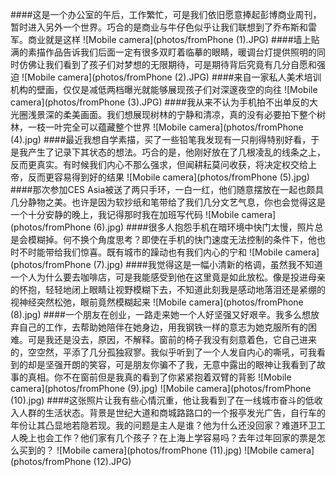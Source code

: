 ####这是一个办公室的午后，工作繁忙，可是我们依旧愿意捧起彭博商业周刊，暂时进入另外一个世界。巧合的是商业与牛仔色似乎让我们联想到了乔布斯和雷军。商业就是这样
![Mobile camera](photos/fromPhone (1).JPG)
####墙上贴满的素描作品告诉我们后面一定有很多双盯着临摹的眼睛，暖调台灯提供照明的同时仿佛让我们看到了孩子们对梦想的无限期待，可是期待背后究竟有几分自愿和强迫
![Mobile camera](photos/fromPhone (2).JPG)
####来自一家私人美术培训机构的壁画，仅仅是减低两档曝光就能够展现孩子们对深邃夜空的向往
![Mobile camera](photos/fromPhone (3).JPG)
####我从来不认为手机拍不出单反的大光圈浅景深的柔美画面。我们想展现树林的宁静和清凉，真的没有必要拍下整个树林，一枝一叶完全可以蕴藏整个世界
![Mobile camera](photos/fromPhone (4).jpg)
####最近我想自学素描，买了一些铅笔我发现有一只削得特别好看，于是我产生了记录下其状态的想法。巧合的是，他刚好放在了几根凌乱的线条之上，反而更真实。有时候我们内心不那么强求，但闻耕耘莫问收获，将决定权交给上帝，反而更容易得到好的结果
![Mobile camera](photos/fromPhone (5).jpg)
####那次参加CES Asia被送了两只手环，一白一红，他们随意摆放在一起也颇具几分静物之美。也许是因为软抄纸和笔带给了我们几分文艺气息，你也会觉得这是一个十分安静的晚上，我记得那时我在加班写代码
![Mobile camera](photos/fromPhone (6).jpg)
####很多人抱怨手机在暗环境中快门太慢，照片总是会模糊掉。何不换个角度思考？即使在手机的快门速度无法控制的条件下，他也时不时能带给我们惊喜。既有城市的躁动也有我们内心的宁和
![Mobile camera](photos/fromPhone (7).jpg)
####我觉得这是一幅小清新的格调，虽然我不知道一个人为什么要去咖啡店，可是我能感受到他在这里竟是如此放松。像是投进母亲的怀抱，轻轻地闭上眼睛让视野模糊下去，不知道此刻我是感动地落泪还是紧绷的视神经突然松弛，眼前竟然模糊起来
![Mobile camera](photos/fromPhone (8).jpg)
####一个朋友在创业，一路走来她一个人好坚强又好艰辛。我多么想放弃自己的工作，去帮助她陪伴在她身边，用我钢铁一样的意志为她克服所有的困难。可是我还是没去，原因，不解释。窗前的椅子我没有刻意着色，它自己进来的，空空然，平添了几分孤独寂寥。我似乎听到了一个人发自内心的嘶吼，可我看到的却是坚强开朗的笑容，可是朋友你骗不了我，无意中露出的眼神让我看到了故事的真相。你不在窗前但是我真的看到了你紧紧抱着双臂的背影
![Mobile camera](photos/fromPhone (9).jpg)
![Mobile camera](photos/fromPhone (10).jpg)
####这张照片让我有些心情沉重，他让我看到了在一线城市奋斗的低收入人群的生活状态。背景是世纪大道和商城路路口的一个报亭发光广告，自行车的年份让其凸显地若隐若现。我的问题是主人是谁？他为什么还没回家？难道环卫工人晚上也会工作？他们家有几个孩子？在上海上学容易吗？去年过年回家的票是怎么买到的？
![Mobile camera](photos/fromPhone (11).jpg)
![Mobile camera](photos/fromPhone (12).JPG)
